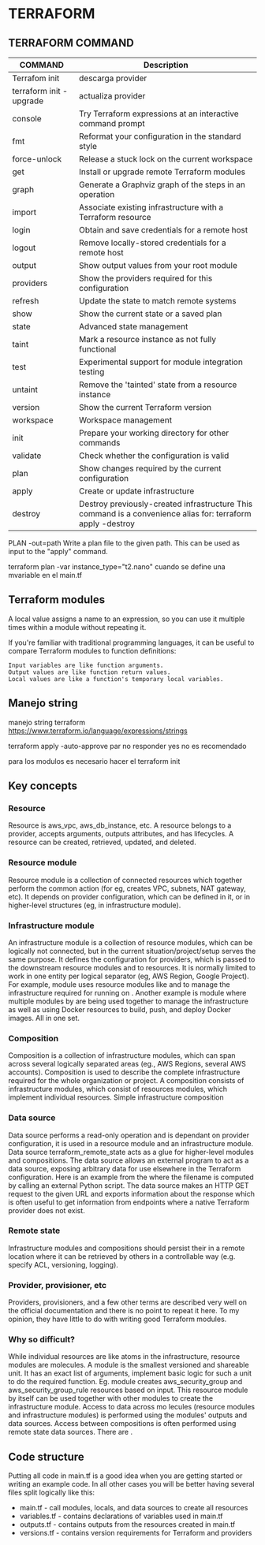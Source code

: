 # TERRAFORM

## TERRAFORM COMMAND

| COMMAND | Description |
| ----------- | ----------- |
|Terrafom init |descarga provider|
|terraform init -upgrade |actualiza provider |
  |console     | Try Terraform expressions at an interactive command prompt|
  |fmt |          Reformat your configuration in the standard style|
  |force-unlock | Release a stuck lock on the current workspace|
  |get           |Install or upgrade remote Terraform modules
  |graph         |Generate a Graphviz graph of the steps in an operation|
  |import    |    Associate existing infrastructure with a Terraform resource|
  |login        | Obtain and save credentials for a remote host|
  |logout       | Remove locally-stored credentials for a remote host|
  |output       | Show output values from your root module|
  |providers    | Show the providers required for this configuration|
  |refresh      | Update the state to match remote systems|
  |show         | Show the current state or a saved plan|
  |state        | Advanced state management|
  |taint        | Mark a resource instance as not fully functional|
  |test         | Experimental support for module integration testing|
  |untaint      | Remove the 'tainted' state from a resource instance|
  |version      |Show the current Terraform version|
  |workspace    | Workspace management|
  |init         | Prepare your working directory for other commands|
  |validate      |Check whether the configuration is valid|
  |plan          |Show changes required by the current configuration|
  |apply         |Create or update infrastructure|
  |destroy       |Destroy previously-created infrastructure  This command is a convenience alias for: terraform apply -destroy |
  
  PLAN -out=path           Write a plan file to the given path. This can be used as
									input to the "apply" command.
									

terraform plan -var instance_type="t2.nano"  cuando se define una mvariable en  el main.tf

## Terraform modules

A local value assigns a name to an expression, so you can use it multiple times within a module without repeating it.

If you're familiar with traditional programming languages, it can be useful to compare Terraform modules to function definitions:

    Input variables are like function arguments.
    Output values are like function return values.
    Local values are like a function's temporary local variables.

## Manejo string 
	
manejo string terraform https://www.terraform.io/language/expressions/strings


terraform apply -auto-approve  par no responder yes no es recomendado

para los modulos es necesario hacer el terraform init

## Key concepts


### Resource
Resource is aws_vpc, aws_db_instance, etc. A resource belongs to a provider, accepts arguments, outputs attributes, and has lifecycles. A resource can be created, retrieved, updated, and deleted.
### Resource module
Resource module is a collection of connected resources which together perform the common action (for eg, 
 creates VPC, subnets, NAT gateway, etc). It depends on provider configuration, which can be defined in it, or in higher-level structures (eg, in infrastructure module).
### Infrastructure module
An infrastructure module is a collection of resource modules, which can be logically not connected, but in the current situation/project/setup serves the same purpose. It defines the configuration for providers, which is passed to the downstream resource modules and to resources. It is normally limited to work in one entity per logical separator (eg, AWS Region, Google Project).
For example,  module uses resource modules like  and  to manage the infrastructure required for running  on 
.
Another example is  module where multiple modules by 
 are being used together to manage the infrastructure as well as using Docker resources to build, push, and deploy Docker images. All in one set.

### Composition
Composition is a collection of infrastructure modules, which can span across several logically separated areas (eg., AWS Regions, several AWS accounts). Composition is used to describe the complete infrastructure required for the whole organization or project.
A composition consists of infrastructure modules, which consist of resources modules, which implement individual resources.
Simple infrastructure composition

### Data source
Data source performs a read-only operation and is dependant on provider configuration, it is used in a resource module and an infrastructure module.
Data source terraform_remote_state acts as a glue for higher-level modules and compositions.
The  data source allows an external program to act as a data source, exposing arbitrary data for use elsewhere in the Terraform configuration. Here is an example from the 
 where the filename is computed by calling an external Python script.
The 
 data source makes an HTTP GET request to the given URL and exports information about the response which is often useful to get information from endpoints where a native Terraform provider does not exist.
### Remote state
Infrastructure modules and compositions should persist their 
 in a remote location where it can be retrieved by others in a controllable way (e.g. specify ACL, versioning, logging).

### Provider, provisioner, etc

Providers, provisioners, and a few other terms are described very well on the official documentation and there is no point to repeat it here. To my opinion, they have little to do with writing good Terraform modules.

### Why so difficult?
While individual resources are like atoms in the infrastructure, resource modules are molecules. A module is the smallest versioned and shareable unit. It has an exact list of arguments, implement basic logic for such a unit to do the required function. Eg. 
 module creates aws_security_group and aws_security_group_rule resources based on input. This resource module by itself can be used together with other modules to create the infrastructure module.
Access to data across mo
lecules (resource modules and infrastructure modules) is performed using the modules' outputs and data sources.
Access between compositions is often performed using remote state data sources. There are 
.

## Code structure


Putting all code in main.tf is a good idea when you are getting started or writing an example code. In all other cases you will be better having several files split logically like this:

 - main.tf - call modules, locals, and data sources to create all resources
- variables.tf - contains declarations of variables used in main.tf
- outputs.tf - contains outputs from the resources created in main.tf
- versions.tf - contains version requirements for Terraform and providers



